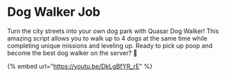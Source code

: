 # Dog Walker Job

Turn the city streets into your own dog park with Quasar Dog Walker! This amazing script allows you to walk up to 4 dogs at the same time while completing unique missions and leveling up. Ready to pick up poop and become the best dog walker on the server? 💩

{% embed url="https://youtu.be/DkLgBfYR_rE" %}
